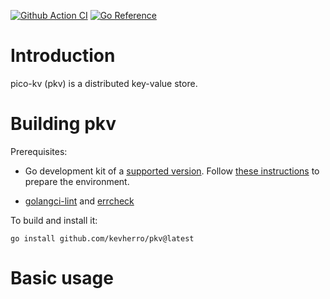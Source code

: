 [![Github Action CI](https://github.com/kevherro/pkv/workflows/ci/badge.svg)](https://github.com/kevherro/pkv/actions)
[![Go Reference](https://pkg.go.dev/badge/github.com/kevherro/pkv/profile.svg)](https://pkg.go.dev/github.com/kevherro/pkv/profile)

# Introduction

pico-kv (pkv) is a distributed key-value store.

# Building pkv

Prerequisites:

- Go development kit of a [supported version](https://golang.org/doc/devel/release.html#policy).
  Follow [these instructions](http://golang.org/doc/code.html) to prepare
  the environment.

- [golangci-lint](https://github.com/golangci/golangci-lint) 
  and [errcheck](https://github.com/kisielk/errcheck)

To build and install it:

    go install github.com/kevherro/pkv@latest

# Basic usage
